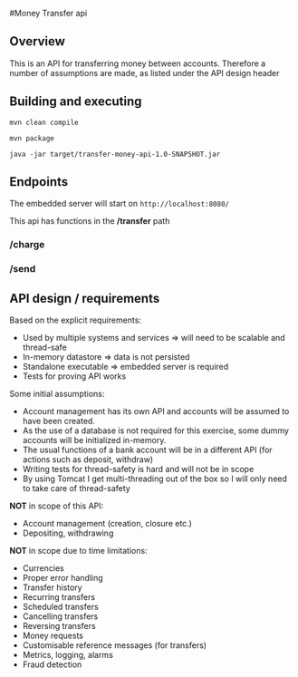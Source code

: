 #Money Transfer api

## Overview
This is an API for transferring money between accounts. Therefore a number of assumptions are made, as listed under the API design header

## Building and executing
```mvn clean compile```

```mvn package```

```java -jar target/transfer-money-api-1.0-SNAPSHOT.jar``` 

## Endpoints

The embedded server will start on `http://localhost:8080/`

This api has functions in the **/transfer** path

### /charge

### /send

## API design / requirements

Based on the explicit requirements:
* Used by multiple systems and services => will need to be scalable and thread-safe
* In-memory datastore => data is not persisted
* Standalone executable => embedded server is required
* Tests for proving API works

Some initial assumptions:
* Account management has its own API and accounts will be assumed to have been created. 
* As the use of a database is not required for this exercise, some dummy accounts will be initialized in-memory.
* The usual functions of a bank account will be in a different API (for actions such as deposit, withdraw)
* Writing tests for thread-safety is hard and will not be in scope
* By using Tomcat I get multi-threading out of the box so I will only need to take care of thread-safety

**NOT** in scope of this API:
* Account management (creation, closure etc.)
* Depositing, withdrawing

**NOT** in scope due to time limitations:
* Currencies
* Proper error handling
* Transfer history
* Recurring transfers
* Scheduled transfers
* Cancelling transfers
* Reversing transfers
* Money requests
* Customisable reference messages (for transfers)
* Metrics, logging, alarms
* Fraud detection

